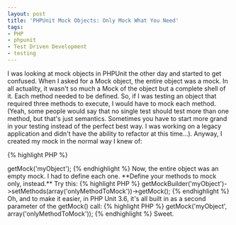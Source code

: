 ```yaml
---
layout: post
title: 'PHPUnit Mock Objects: Only Mock What You Need'
tags:
- PHP
- phpunit
- Test Driven Development
- testing
---
```


I was looking at mock objects in PHPUnit the other day and started to get confused.  When I asked for a Mock object, the entire object was a mock.  In all actuality, it wasn't so much a Mock of the object but a complete shell of it.  Each method needed to be defined.  So, if I was testing an object that required three methods to execute, I would have to mock each method.  (Yeah, some people would say that no single test should test more than one method, but that's just semantics.  Sometimes you have to start more grand in your testing instead of the perfect best way.  I was working on a legacy application and didn't have the ability to refactor at this time...).  Anyway, I created my mock in the normal way I knew of:

{% highlight PHP %}
<?php
$myMock = $this->getMock('myObject');
{% endhighlight %}



Now, the entire object was an empty mock.  I had to define each one.  

**Define your methods to mock only, instead.**

Try this:

{% highlight PHP %}
<?php
$myMock = $this->getMockBuilder('myObject')->setMethods(array('onlyMethodToMock'))->getMock();
{% endhighlight %}
    



Oh, and to make it easier, in PHP Unit 3.6, it's all built in as a second parameter of the getMock() call:


{% highlight PHP %}
<?php
$myMock = $this->getMock('myObject', array('onlyMethodToMock'));
{% endhighlight %}


Sweet.
